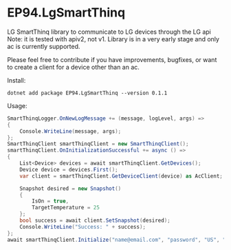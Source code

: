 # EP94.LgSmartThinq
 LG SmartThinq library to communicate to LG devices through the LG api Note: it is tested with apiv2, not v1. Library is in a very early stage and only ac is currently supported.
 
 Please feel free to contribute if you have improvements, bugfixes, or want to create a client for a device other than an ac.
 
 Install:
 ```
 dotnet add package EP94.LgSmartThinq --version 0.1.1
 ```
 
 Usage:
 ```c#
 SmartThinqLogger.OnNewLogMessage += (message, logLevel, args) =>
 {
     Console.WriteLine(message, args);
 };
 SmartThinqClient smartThinqClient = new SmartThinqClient();
 smartThinqClient.OnInitializationSuccessful += async () =>
 {
     List<Device> devices = await smartThinqClient.GetDevices();
     Device device = devices.First();
     var client = smartThinqClient.GetDeviceClient(device) as AcClient;

     Snapshot desired = new Snapshot()
     {
         IsOn = true,
         TargetTemperature = 25
     };
     bool success = await client.SetSnapshot(desired);
     Console.WriteLine("Success: " + success);
 };
 await smartThinqClient.Initialize("name@email.com", "password", "US", "en-US");
```
